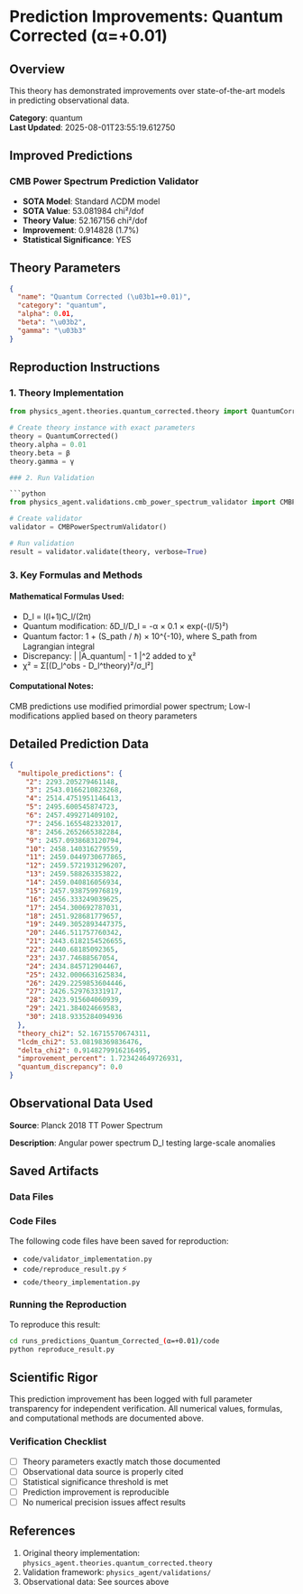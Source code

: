 # Prediction Improvements: Quantum Corrected (α=+0.01)

## Overview

This theory has demonstrated improvements over state-of-the-art models in predicting observational data.

**Category**: quantum  
**Last Updated**: 2025-08-01T23:55:19.612750

## Improved Predictions

### CMB Power Spectrum Prediction Validator

- **SOTA Model**: Standard ΛCDM model
- **SOTA Value**: 53.081984 chi²/dof
- **Theory Value**: 52.167156 chi²/dof
- **Improvement**: 0.914828 (1.7%)
- **Statistical Significance**: YES

## Theory Parameters

```json
{
  "name": "Quantum Corrected (\u03b1=+0.01)",
  "category": "quantum",
  "alpha": 0.01,
  "beta": "\u03b2",
  "gamma": "\u03b3"
}
```

## Reproduction Instructions

### 1. Theory Implementation

```python
from physics_agent.theories.quantum_corrected.theory import QuantumCorrected

# Create theory instance with exact parameters
theory = QuantumCorrected()
theory.alpha = 0.01
theory.beta = β
theory.gamma = γ

### 2. Run Validation

```python
from physics_agent.validations.cmb_power_spectrum_validator import CMBPowerSpectrumValidator

# Create validator
validator = CMBPowerSpectrumValidator()

# Run validation
result = validator.validate(theory, verbose=True)
```

### 3. Key Formulas and Methods

#### Mathematical Formulas Used:

- D_l = l(l+1)C_l/(2π)
- Quantum modification: δD_l/D_l = -α × 0.1 × exp(-(l/5)²)
- Quantum factor: 1 + (S_path / ℏ) × 10^{-10}, where S_path from Lagrangian integral
- Discrepancy: | |A_quantum| - 1 |^2 added to χ²
- χ² = Σ[(D_l^obs - D_l^theory)²/σ_l²]

#### Computational Notes:

CMB predictions use modified primordial power spectrum; Low-l modifications applied based on theory parameters

## Detailed Prediction Data

```json
{
  "multipole_predictions": {
    "2": 2293.205279461148,
    "3": 2543.0166210823268,
    "4": 2514.4751951146413,
    "5": 2495.600545874723,
    "6": 2457.499271409102,
    "7": 2456.1655482332017,
    "8": 2456.2652665382284,
    "9": 2457.0938683120794,
    "10": 2458.140316279559,
    "11": 2459.0449730677865,
    "12": 2459.5721931296207,
    "13": 2459.588263353822,
    "14": 2459.040816056934,
    "15": 2457.938759976819,
    "16": 2456.333249039625,
    "17": 2454.300692787031,
    "18": 2451.928681779657,
    "19": 2449.3052893447375,
    "20": 2446.511757760342,
    "21": 2443.6182154526655,
    "22": 2440.68185092365,
    "23": 2437.74688567054,
    "24": 2434.845712904467,
    "25": 2432.0006631625834,
    "26": 2429.2259853604446,
    "27": 2426.529763331917,
    "28": 2423.915604060939,
    "29": 2421.384024669583,
    "30": 2418.9335284094936
  },
  "theory_chi2": 52.16715570674311,
  "lcdm_chi2": 53.08198369836476,
  "delta_chi2": 0.9148279916216495,
  "improvement_percent": 1.723424649726931,
  "quantum_discrepancy": 0.0
}
```

## Observational Data Used

**Source**: Planck 2018 TT Power Spectrum

**Description**: Angular power spectrum D_l testing large-scale anomalies


## Saved Artifacts

### Data Files


### Code Files

The following code files have been saved for reproduction:

- `code/validator_implementation.py`
- `code/reproduce_result.py` ⚡
- `code/theory_implementation.py`

### Running the Reproduction

To reproduce this result:

```bash
cd runs_predictions_Quantum_Corrected_(α=+0.01)/code
python reproduce_result.py
```

## Scientific Rigor

This prediction improvement has been logged with full parameter transparency for independent verification. 
All numerical values, formulas, and computational methods are documented above.

### Verification Checklist

- [ ] Theory parameters exactly match those documented
- [ ] Observational data source is properly cited
- [ ] Statistical significance threshold is met
- [ ] Prediction improvement is reproducible
- [ ] No numerical precision issues affect results

## References

1. Original theory implementation: `physics_agent.theories.quantum_corrected.theory`
2. Validation framework: `physics_agent/validations/`
3. Observational data: See sources above
